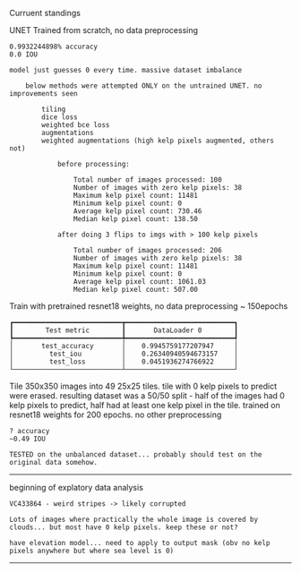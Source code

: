 Curruent standings

UNET Trained from scratch, no data preprocessing

    0.9932244898% accuracy
    0.0 IOU

    model just guesses 0 every time. massive dataset imbalance

        below methods were attempted ONLY on the untrained UNET. no improvements seen

            tiling
            dice loss
            weighted bce loss
            augmentations
            weighted augmentations (high kelp pixels augmented, others not)

                before processing:

                    Total number of images processed: 100
                    Number of images with zero kelp pixels: 38
                    Maximum kelp pixel count: 11481
                    Minimum kelp pixel count: 0
                    Average kelp pixel count: 730.46
                    Median kelp pixel count: 138.50

                after doing 3 flips to imgs with > 100 kelp pixels

                    Total number of images processed: 206
                    Number of images with zero kelp pixels: 38
                    Maximum kelp pixel count: 11481
                    Minimum kelp pixel count: 0
                    Average kelp pixel count: 1061.03
                    Median kelp pixel count: 507.00

Train with pretrained resnet18 weights, no data preprocessing ~ 150epochs

    ┏━━━━━━━━━━━━━━━━━━━━━━━━━━━┳━━━━━━━━━━━━━━━━━━━━━━━━━━━┓
    ┃        Test metric        ┃       DataLoader 0        ┃
    ┡━━━━━━━━━━━━━━━━━━━━━━━━━━━╇━━━━━━━━━━━━━━━━━━━━━━━━━━━┩
    │       test_accuracy       │    0.9945759177207947     │
    │         test_iou          │    0.26340940594673157    │
    │         test_loss         │    0.0451936274766922     │
    └───────────────────────────┴───────────────────────────┘


Tile 350x350 images into 49 25x25 tiles. tile with 0 kelp pixels to predict were erased. resulting dataset was a 50/50 split - half of the images had 0 kelp pixels to predict, half had at least one kelp pixel in the tile. trained on resnet18 weights for 200 epochs. no other preprocessing

    ? accuracy
    ~0.49 IOU

    TESTED on the unbalanced dataset... probably should test on the original data somehow.

---------------------------------------------------------------------

beginning of explatory data analysis

    VC433864 - weird stripes -> likely corrupted

    Lots of images where practically the whole image is covered by clouds... but most have 0 kelp pixels. keep these or not?

    have elevation model... need to apply to output mask (obv no kelp pixels anywhere but where sea level is 0)


---------------------------------------------------------------------

